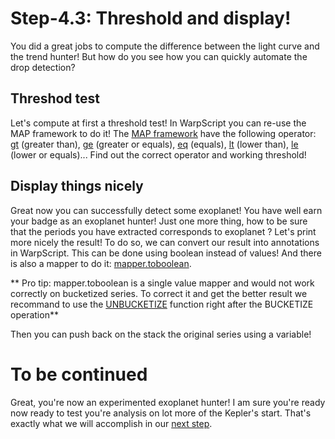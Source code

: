 # Step-4.3: Threshold and display!

You did a great jobs to compute the difference between the light curve and the trend hunter! But how do you see how you can quickly automate the drop detection?

## Threshod test

Let's compute at first a threshold test! In WarpScript you can re-use the MAP framework to do it! The [MAP framework](http://192.168.1.3:8082/reference/frameworks/framework-map/) have the following operator: [gt](http://192.168.1.3:8082/reference/frameworks/mapper_gt/) (greater than), [ge](http://192.168.1.3:8082/reference/frameworks/mapper_ge/) (greater or equals), [eq](http://192.168.1.3:8082/reference/frameworks/mapper_eq/) (equals), [lt](http://192.168.1.3:8082/reference/frameworks/mapper_lt) (lower than), [le](http://192.168.1.3:8082/reference/frameworks/mapper_le/) (lower or equals)... Find out the correct operator and working threshold!

## Display things nicely

Great now you can successfully detect some exoplanet! You have well earn your badge as an exoplanet hunter! Just one more thing, how to be sure that the periods you have extracted corresponds to exoplanet ? Let's print more nicely the result! To do so, we can convert our result into annotations in WarpScript. This can be done using boolean instead of values! And there is also a mapper to do it: [mapper.toboolean](http://192.168.1.3:8082/reference/frameworks/mapper_toboolean/).

** Pro tip: mapper.toboolean is a single value mapper and would not work correctly on bucketized series. To correct it and get the better result we recommand to use the [UNBUCKETIZE](http://192.168.1.3:8082/reference/functions/function_UNBUCKETIZE/) function right after the BUCKETIZE operation**

Then you can push back on the stack the original series using a variable!

# To be continued

Great, you're now an experimented exoplanet hunter! I am sure you're ready now ready to test you're analysis on lot more of the Kepler's start. That's exactly what we will accomplish in our [next step](/step-5-Process-all-stars/5.1-WarpScript-loops/README.md).